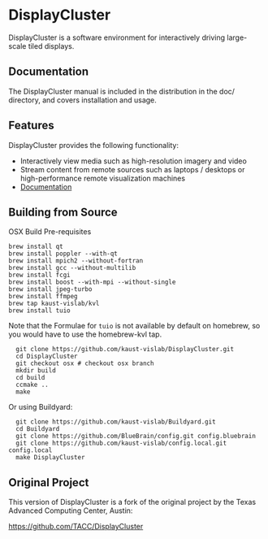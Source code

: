 # DisplayCluster

DisplayCluster is a software environment for interactively driving large-scale tiled displays. 

## Documentation

The DisplayCluster manual is included in the distribution in the doc/ directory, and covers installation and usage.

## Features

DisplayCluster provides the following functionality:
* Interactively view media such as high-resolution imagery and video
* Stream content from remote sources such as laptops / desktops or high-performance remote visualization machines
* [Documentation](http://bluebrain.github.io/DisplayCluster-0.4/index.html)

## Building from Source
OSX Build Pre-requisites

```
brew install qt
brew install poppler --with-qt
brew install mpich2 --without-fortran
brew install gcc --without-multilib
brew install fcgi
brew install boost --with-mpi --without-single
brew install jpeg-turbo
brew install ffmpeg
brew tap kaust-vislab/kvl
brew install tuio
```

Note that the Formulae for `tuio` is not available by default on homebrew, so you would have to use the homebrew-kvl tap.



```
  git clone https://github.com/kaust-vislab/DisplayCluster.git
  cd DisplayCluster
  git checkout osx # checkout osx branch
  mkdir build
  cd build
  ccmake ..
  make
```

Or using Buildyard:

```
  git clone https://github.com/kaust-vislab/Buildyard.git
  cd Buildyard
  git clone https://github.com/BlueBrain/config.git config.bluebrain
  git clone https://github.com/kaust-vislab/config.local.git config.local
  make DisplayCluster
```

## Original Project

This version of DisplayCluster is a fork of the original project by the Texas Advanced Computing Center, Austin:

https://github.com/TACC/DisplayCluster




